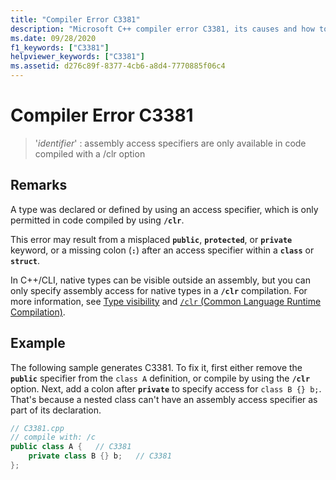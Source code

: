```yaml
---
title: "Compiler Error C3381"
description: "Microsoft C++ compiler error C3381, its causes and how to resolve them."
ms.date: 09/28/2020
f1_keywords: ["C3381"]
helpviewer_keywords: ["C3381"]
ms.assetid: d276c89f-8377-4cb6-a8d4-7770885f06c4
---
```

# Compiler Error C3381

> '*identifier*' : assembly access specifiers are only available in code compiled with a /clr option

## Remarks

A type was declared or defined by using an access specifier, which is only permitted in code compiled by using **`/clr`**.

This error may result from a misplaced **`public`**, **`protected`**, or **`private`** keyword, or a missing colon (**`:`**) after an access specifier within a **`class`** or **`struct`**.

In C++/CLI, native types can be visible outside an assembly, but you can only specify assembly access for native types in a **`/clr`** compilation. For more information, see [Type visibility](../../dotnet/how-to-define-and-consume-classes-and-structs-cpp-cli.md#BKMK_Type_visibility) and [`/clr` (Common Language Runtime Compilation)](../../build/reference/clr-common-language-runtime-compilation.md).

## Example

The following sample generates C3381. To fix it, first either remove the **`public`** specifier from the `class A` definition, or compile by using the **`/clr`** option. Next, add a colon after **`private`** to specify access for `class B {} b;`. That's because a nested class can't have an assembly access specifier as part of its declaration.

```cpp
// C3381.cpp
// compile with: /c
public class A {   // C3381
    private class B {} b;   // C3381
};
```
